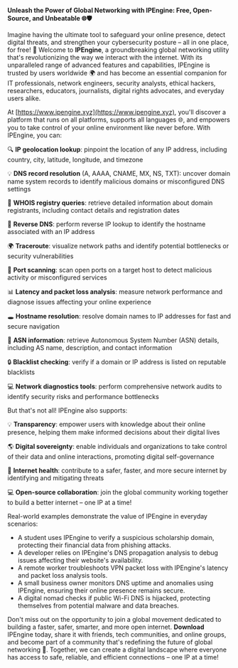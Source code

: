 **Unleash the Power of Global Networking with IPEngine: Free, Open-Source, and Unbeatable 🌐🛡️**

Imagine having the ultimate tool to safeguard your online presence, detect digital threats, and strengthen your cybersecurity posture – all in one place, for free! 🚀 Welcome to **IPEngine**, a groundbreaking global networking utility that's revolutionizing the way we interact with the internet. With its unparalleled range of advanced features and capabilities, IPEngine is trusted by users worldwide 🌍 and has become an essential companion for IT professionals, network engineers, security analysts, ethical hackers, researchers, educators, journalists, digital rights advocates, and everyday users alike.

At [https://www.ipengine.xyz](https://www.ipengine.xyz), you'll discover a platform that runs on all platforms, supports all languages 🌐, and empowers you to take control of your online environment like never before. With IPEngine, you can:

🔍 **IP geolocation lookup**: pinpoint the location of any IP address, including country, city, latitude, longitude, and timezone

💡 **DNS record resolution** (A, AAAA, CNAME, MX, NS, TXT): uncover domain name system records to identify malicious domains or misconfigured DNS settings

🔎 **WHOIS registry queries**: retrieve detailed information about domain registrants, including contact details and registration dates

📡 **Reverse DNS**: perform reverse IP lookup to identify the hostname associated with an IP address

🌍 **Traceroute**: visualize network paths and identify potential bottlenecks or security vulnerabilities

🔧 **Port scanning**: scan open ports on a target host to detect malicious activity or misconfigured services

📊 **Latency and packet loss analysis**: measure network performance and diagnose issues affecting your online experience

🕳️ **Hostname resolution**: resolve domain names to IP addresses for fast and secure navigation

🚨 **ASN information**: retrieve Autonomous System Number (ASN) details, including AS name, description, and contact information

🔒 **Blacklist checking**: verify if a domain or IP address is listed on reputable blacklists

💻 **Network diagnostics tools**: perform comprehensive network audits to identify security risks and performance bottlenecks

But that's not all! IPEngine also supports:

💡 **Transparency**: empower users with knowledge about their online presence, helping them make informed decisions about their digital lives

🌎 **Digital sovereignty**: enable individuals and organizations to take control of their data and online interactions, promoting digital self-governance

🤝 **Internet health**: contribute to a safer, faster, and more secure internet by identifying and mitigating threats

💻 **Open-source collaboration**: join the global community working together to build a better internet – one IP at a time!

Real-world examples demonstrate the value of IPEngine in everyday scenarios:

* A student uses IPEngine to verify a suspicious scholarship domain, protecting their financial data from phishing attacks.
* A developer relies on IPEngine's DNS propagation analysis to debug issues affecting their website's availability.
* A remote worker troubleshoots VPN packet loss with IPEngine's latency and packet loss analysis tools.
* A small business owner monitors DNS uptime and anomalies using IPEngine, ensuring their online presence remains secure.
* A digital nomad checks if public Wi-Fi DNS is hijacked, protecting themselves from potential malware and data breaches.

Don't miss out on the opportunity to join a global movement dedicated to building a faster, safer, smarter, and more open internet. **Download** IPEngine today, share it with friends, tech communities, and online groups, and become part of a community that's redefining the future of global networking 🚀. Together, we can create a digital landscape where everyone has access to safe, reliable, and efficient connections – one IP at a time!